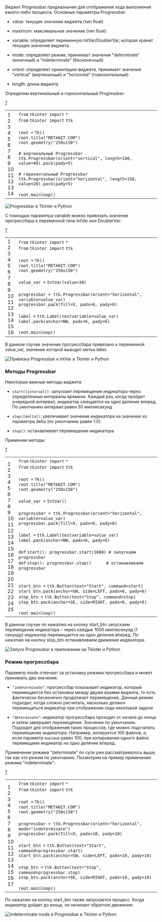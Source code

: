 Виджет Progressbar предназначен для отображения хода выполнения какого-либо процесса. Основные параметры Progressbar:

-   value: текущее значение виджета (тип float)
    
-   maximum: максимальное значение (тип float)
    
-   variable: определяет переменную IntVar/DoublerVar, которая хранит текущее значение виджета
    
-   mode: определяет режим, принимает значения "determinate" (конечный) и "indeterminate" (бесконечный)
    
-   orient: определяет ориентацию виджета, принимает значения "vertical" (вертикальый) и "horizontal" (горизонтальный)
    
-   length: длина виджета
    

Определим вертикальный и горизонтальный Progressbar:

[?](https://metanit.com/python/tkinter/2.17.php#)

<table border="0" cellpadding="0" cellspacing="0"><tbody><tr><td class="gutter"><div class="line number1 index0 alt2">1</div><div class="line number2 index1 alt1">2</div><div class="line number3 index2 alt2">3</div><div class="line number4 index3 alt1">4</div><div class="line number5 index4 alt2">5</div><div class="line number6 index5 alt1">6</div><div class="line number7 index6 alt2">7</div><div class="line number8 index7 alt1">8</div><div class="line number9 index8 alt2">9</div><div class="line number10 index9 alt1">10</div><div class="line number11 index10 alt2">11</div><div class="line number12 index11 alt1">12</div><div class="line number13 index12 alt2">13</div><div class="line number14 index13 alt1">14</div></td><td class="code"><div class="container"><div class="line number1 index0 alt2"><code class="py keyword">from</code> <code class="py plain">tkinter </code><code class="py keyword">import</code> <code class="py keyword">*</code></div><div class="line number2 index1 alt1"><code class="py keyword">from</code> <code class="py plain">tkinter </code><code class="py keyword">import</code> <code class="py plain">ttk</code></div><div class="line number3 index2 alt2">&nbsp;</div><div class="line number4 index3 alt1"><code class="py plain">root </code><code class="py keyword">=</code> <code class="py plain">Tk()</code></div><div class="line number5 index4 alt2"><code class="py plain">root.title(</code><code class="py string">"METANIT.COM"</code><code class="py plain">)</code></div><div class="line number6 index5 alt1"><code class="py plain">root.geometry(</code><code class="py string">"250x150"</code><code class="py plain">)</code></div><div class="line number7 index6 alt2">&nbsp;</div><div class="line number8 index7 alt1"><code class="py comments"># вертикальный Progressbar</code></div><div class="line number9 index8 alt2"><code class="py plain">ttk.Progressbar(orient</code><code class="py keyword">=</code><code class="py string">"vertical"</code><code class="py plain">, length</code><code class="py keyword">=</code><code class="py value">100</code><code class="py plain">, value</code><code class="py keyword">=</code><code class="py value">40</code><code class="py plain">).pack(pady</code><code class="py keyword">=</code><code class="py value">5</code><code class="py plain">)</code></div><div class="line number10 index9 alt1">&nbsp;</div><div class="line number11 index10 alt2"><code class="py comments"># горизонтальный Progressbar</code></div><div class="line number12 index11 alt1"><code class="py plain">ttk.Progressbar(orient</code><code class="py keyword">=</code><code class="py string">"horizontal"</code><code class="py plain">, length</code><code class="py keyword">=</code><code class="py value">150</code><code class="py plain">, value</code><code class="py keyword">=</code><code class="py value">20</code><code class="py plain">).pack(pady</code><code class="py keyword">=</code><code class="py value">5</code><code class="py plain">)</code></div><div class="line number13 index12 alt2">&nbsp;</div><div class="line number14 index13 alt1"><code class="py plain">root.mainloop()</code></div></div></td></tr></tbody></table>

![Progressbar в Tkinter и Python](https://metanit.com/python/tkinter/2.17.php./pics/2.76.png)

С помощью параметра variable можно привязать значение прогрессбара к переменной типа IntVar или DoublerVar:

[?](https://metanit.com/python/tkinter/2.17.php#)

<table border="0" cellpadding="0" cellspacing="0"><tbody><tr><td class="gutter"><div class="line number1 index0 alt2">1</div><div class="line number2 index1 alt1">2</div><div class="line number3 index2 alt2">3</div><div class="line number4 index3 alt1">4</div><div class="line number5 index4 alt2">5</div><div class="line number6 index5 alt1">6</div><div class="line number7 index6 alt2">7</div><div class="line number8 index7 alt1">8</div><div class="line number9 index8 alt2">9</div><div class="line number10 index9 alt1">10</div><div class="line number11 index10 alt2">11</div><div class="line number12 index11 alt1">12</div><div class="line number13 index12 alt2">13</div><div class="line number14 index13 alt1">14</div><div class="line number15 index14 alt2">15</div><div class="line number16 index15 alt1">16</div></td><td class="code"><div class="container"><div class="line number1 index0 alt2"><code class="py keyword">from</code> <code class="py plain">tkinter </code><code class="py keyword">import</code> <code class="py keyword">*</code></div><div class="line number2 index1 alt1"><code class="py keyword">from</code> <code class="py plain">tkinter </code><code class="py keyword">import</code> <code class="py plain">ttk</code></div><div class="line number3 index2 alt2">&nbsp;</div><div class="line number4 index3 alt1"><code class="py plain">root </code><code class="py keyword">=</code> <code class="py plain">Tk()</code></div><div class="line number5 index4 alt2"><code class="py plain">root.title(</code><code class="py string">"METANIT.COM"</code><code class="py plain">)</code></div><div class="line number6 index5 alt1"><code class="py plain">root.geometry(</code><code class="py string">"250x150"</code><code class="py plain">)</code></div><div class="line number7 index6 alt2">&nbsp;</div><div class="line number8 index7 alt1"><code class="py plain">value_var </code><code class="py keyword">=</code> <code class="py plain">IntVar(value</code><code class="py keyword">=</code><code class="py value">30</code><code class="py plain">)</code></div><div class="line number9 index8 alt2">&nbsp;</div><div class="line number10 index9 alt1"><code class="py plain">progressbar </code><code class="py keyword">=</code>&nbsp; <code class="py plain">ttk.Progressbar(orient</code><code class="py keyword">=</code><code class="py string">"horizontal"</code><code class="py plain">, variable</code><code class="py keyword">=</code><code class="py plain">value_var)</code></div><div class="line number11 index10 alt2"><code class="py plain">progressbar.pack(fill</code><code class="py keyword">=</code><code class="py plain">X, padx</code><code class="py keyword">=</code><code class="py value">6</code><code class="py plain">, pady</code><code class="py keyword">=</code><code class="py value">6</code><code class="py plain">)</code></div><div class="line number12 index11 alt1">&nbsp;</div><div class="line number13 index12 alt2"><code class="py plain">label </code><code class="py keyword">=</code> <code class="py plain">ttk.Label(textvariable</code><code class="py keyword">=</code><code class="py plain">value_var)</code></div><div class="line number14 index13 alt1"><code class="py plain">label.pack(anchor</code><code class="py keyword">=</code><code class="py plain">NW, padx</code><code class="py keyword">=</code><code class="py value">6</code><code class="py plain">, pady</code><code class="py keyword">=</code><code class="py value">6</code><code class="py plain">)</code></div><div class="line number15 index14 alt2">&nbsp;</div><div class="line number16 index15 alt1"><code class="py plain">root.mainloop()</code></div></div></td></tr></tbody></table>

В данном случае значение прогрессбара привязано к переменной value\_var, значение которой выводит метка label:

![Привязка Progressbar к IntVar в Tkinter и Python](https://metanit.com/python/tkinter/2.17.php./pics/2.78.png)

### Методы Progressbar

Некоторые важные методы виджета:

-   `start([interval])`: запускает перемещение индикатора через определенные интервалы времени. Каждый раз, когда пройдет очередной интервал, индикатор смещается на одно деление вперед. По умолчанию интервал равен 50 миллисекунд
    
-   `step([delta])`: увеличивает значение индикатора на значение из параметра delta (по умолчанию равен 1.0)
    
-   `stop()`: останавливает перемещение индикатора
    

Применим методы:

[?](https://metanit.com/python/tkinter/2.17.php#)

<table border="0" cellpadding="0" cellspacing="0"><tbody><tr><td class="gutter"><div class="line number1 index0 alt2">1</div><div class="line number2 index1 alt1">2</div><div class="line number3 index2 alt2">3</div><div class="line number4 index3 alt1">4</div><div class="line number5 index4 alt2">5</div><div class="line number6 index5 alt1">6</div><div class="line number7 index6 alt2">7</div><div class="line number8 index7 alt1">8</div><div class="line number9 index8 alt2">9</div><div class="line number10 index9 alt1">10</div><div class="line number11 index10 alt2">11</div><div class="line number12 index11 alt1">12</div><div class="line number13 index12 alt2">13</div><div class="line number14 index13 alt1">14</div><div class="line number15 index14 alt2">15</div><div class="line number16 index15 alt1">16</div><div class="line number17 index16 alt2">17</div><div class="line number18 index17 alt1">18</div><div class="line number19 index18 alt2">19</div><div class="line number20 index19 alt1">20</div><div class="line number21 index20 alt2">21</div><div class="line number22 index21 alt1">22</div><div class="line number23 index22 alt2">23</div><div class="line number24 index23 alt1">24</div><div class="line number25 index24 alt2">25</div></td><td class="code"><div class="container"><div class="line number1 index0 alt2"><code class="py keyword">from</code> <code class="py plain">tkinter </code><code class="py keyword">import</code> <code class="py keyword">*</code></div><div class="line number2 index1 alt1"><code class="py keyword">from</code> <code class="py plain">tkinter </code><code class="py keyword">import</code> <code class="py plain">ttk</code></div><div class="line number3 index2 alt2">&nbsp;</div><div class="line number4 index3 alt1"><code class="py plain">root </code><code class="py keyword">=</code> <code class="py plain">Tk()</code></div><div class="line number5 index4 alt2"><code class="py plain">root.title(</code><code class="py string">"METANIT.COM"</code><code class="py plain">)</code></div><div class="line number6 index5 alt1"><code class="py plain">root.geometry(</code><code class="py string">"250x150"</code><code class="py plain">)</code></div><div class="line number7 index6 alt2">&nbsp;</div><div class="line number8 index7 alt1"><code class="py plain">value_var </code><code class="py keyword">=</code> <code class="py plain">IntVar()</code></div><div class="line number9 index8 alt2">&nbsp;</div><div class="line number10 index9 alt1"><code class="py plain">progressbar </code><code class="py keyword">=</code>&nbsp; <code class="py plain">ttk.Progressbar(orient</code><code class="py keyword">=</code><code class="py string">"horizontal"</code><code class="py plain">, variable</code><code class="py keyword">=</code><code class="py plain">value_var)</code></div><div class="line number11 index10 alt2"><code class="py plain">progressbar.pack(fill</code><code class="py keyword">=</code><code class="py plain">X, padx</code><code class="py keyword">=</code><code class="py value">6</code><code class="py plain">, pady</code><code class="py keyword">=</code><code class="py value">6</code><code class="py plain">)</code></div><div class="line number12 index11 alt1">&nbsp;</div><div class="line number13 index12 alt2"><code class="py plain">label </code><code class="py keyword">=</code> <code class="py plain">ttk.Label(textvariable</code><code class="py keyword">=</code><code class="py plain">value_var)</code></div><div class="line number14 index13 alt1"><code class="py plain">label.pack(anchor</code><code class="py keyword">=</code><code class="py plain">NW, padx</code><code class="py keyword">=</code><code class="py value">6</code><code class="py plain">, pady</code><code class="py keyword">=</code><code class="py value">6</code><code class="py plain">)</code></div><div class="line number15 index14 alt2">&nbsp;</div><div class="line number16 index15 alt1"><code class="py keyword">def</code> <code class="py plain">start(): progressbar.start(</code><code class="py value">1000</code><code class="py plain">) </code><code class="py comments"># запускаем progressbar</code></div><div class="line number17 index16 alt2"><code class="py keyword">def</code> <code class="py plain">stop(): progressbar.stop()&nbsp;&nbsp;&nbsp;&nbsp;&nbsp; </code><code class="py comments"># останавливаем progressbar</code></div><div class="line number18 index17 alt1">&nbsp;</div><div class="line number19 index18 alt2">&nbsp;</div><div class="line number20 index19 alt1"><code class="py plain">start_btn </code><code class="py keyword">=</code> <code class="py plain">ttk.Button(text</code><code class="py keyword">=</code><code class="py string">"Start"</code><code class="py plain">, command</code><code class="py keyword">=</code><code class="py plain">start)</code></div><div class="line number21 index20 alt2"><code class="py plain">start_btn.pack(anchor</code><code class="py keyword">=</code><code class="py plain">SW, side</code><code class="py keyword">=</code><code class="py plain">LEFT, padx</code><code class="py keyword">=</code><code class="py value">6</code><code class="py plain">, pady</code><code class="py keyword">=</code><code class="py value">6</code><code class="py plain">)</code></div><div class="line number22 index21 alt1"><code class="py plain">stop_btn </code><code class="py keyword">=</code> <code class="py plain">ttk.Button(text</code><code class="py keyword">=</code><code class="py string">"Stop"</code><code class="py plain">, command</code><code class="py keyword">=</code><code class="py plain">stop)</code></div><div class="line number23 index22 alt2"><code class="py plain">stop_btn.pack(anchor</code><code class="py keyword">=</code><code class="py plain">SE, side</code><code class="py keyword">=</code><code class="py plain">RIGHT, padx</code><code class="py keyword">=</code><code class="py value">6</code><code class="py plain">, pady</code><code class="py keyword">=</code><code class="py value">6</code><code class="py plain">)</code></div><div class="line number24 index23 alt1">&nbsp;</div><div class="line number25 index24 alt2"><code class="py plain">root.mainloop()</code></div></div></td></tr></tbody></table>

В данном случае по нажатию на кнопку start\_btn запускаем перемещение индикатора - через каждые 1000 миллисекунд (1 секунду) индикатор перемещается на одно деление вперед. По нажатию на кнопку stop\_btn останавливаем движение индекатора.

![Запуск Progressbar в приложении на Tkinter и Python](https://metanit.com/python/tkinter/2.17.php./pics/2.77.png)

### Режим прогрессбара

Параметр mode отвечает за установку режима прогрессбара и может принимать два значения:

-   `"indeterminate"`: прогрессбар показывает индикатор, который перемещается без остановки между двумя краями виджета, то есть фактически бесконечно продолжает перемещение. Данный режим подходит, когда сложно расчитать, насколько должен перемещаться индикатор при отображении хода некоторой задачи
    
-   `"determinate"`: индикатор прогрессбара проходит от начала до конца и затем завершает перемещение. Значение по умолчанию. Подходит для отображения таких процессов, где можно подсчитать перемещение индикатора. Например, копируется 100 файлов, и, если параметр `maximum` равен 100, при копирования одного файла перемещаем индикатор на одно деление вперед.
    

Применение режима "determinate" по сути уже рассматривалось выше, так как это режим по умолчанию. Посмотрим на пример применения режима "indeterminate":

[?](https://metanit.com/python/tkinter/2.17.php#)

<table border="0" cellpadding="0" cellspacing="0"><tbody><tr><td class="gutter"><div class="line number1 index0 alt2">1</div><div class="line number2 index1 alt1">2</div><div class="line number3 index2 alt2">3</div><div class="line number4 index3 alt1">4</div><div class="line number5 index4 alt2">5</div><div class="line number6 index5 alt1">6</div><div class="line number7 index6 alt2">7</div><div class="line number8 index7 alt1">8</div><div class="line number9 index8 alt2">9</div><div class="line number10 index9 alt1">10</div><div class="line number11 index10 alt2">11</div><div class="line number12 index11 alt1">12</div><div class="line number13 index12 alt2">13</div><div class="line number14 index13 alt1">14</div><div class="line number15 index14 alt2">15</div><div class="line number16 index15 alt1">16</div><div class="line number17 index16 alt2">17</div></td><td class="code"><div class="container"><div class="line number1 index0 alt2"><code class="py keyword">from</code> <code class="py plain">tkinter </code><code class="py keyword">import</code> <code class="py keyword">*</code></div><div class="line number2 index1 alt1"><code class="py keyword">from</code> <code class="py plain">tkinter </code><code class="py keyword">import</code> <code class="py plain">ttk</code></div><div class="line number3 index2 alt2">&nbsp;</div><div class="line number4 index3 alt1"><code class="py plain">root </code><code class="py keyword">=</code> <code class="py plain">Tk()</code></div><div class="line number5 index4 alt2"><code class="py plain">root.title(</code><code class="py string">"METANIT.COM"</code><code class="py plain">)</code></div><div class="line number6 index5 alt1"><code class="py plain">root.geometry(</code><code class="py string">"250x150"</code><code class="py plain">)</code></div><div class="line number7 index6 alt2">&nbsp;</div><div class="line number8 index7 alt1"><code class="py plain">progressbar </code><code class="py keyword">=</code>&nbsp; <code class="py plain">ttk.Progressbar(orient</code><code class="py keyword">=</code><code class="py string">"horizontal"</code><code class="py plain">, mode</code><code class="py keyword">=</code><code class="py string">"indeterminate"</code><code class="py plain">)</code></div><div class="line number9 index8 alt2"><code class="py plain">progressbar.pack(fill</code><code class="py keyword">=</code><code class="py plain">X, padx</code><code class="py keyword">=</code><code class="py value">10</code><code class="py plain">, pady</code><code class="py keyword">=</code><code class="py value">10</code><code class="py plain">)</code></div><div class="line number10 index9 alt1">&nbsp;</div><div class="line number11 index10 alt2"><code class="py plain">start_btn </code><code class="py keyword">=</code> <code class="py plain">ttk.Button(text</code><code class="py keyword">=</code><code class="py string">"Start"</code><code class="py plain">, command</code><code class="py keyword">=</code><code class="py plain">progressbar.start)</code></div><div class="line number12 index11 alt1"><code class="py plain">start_btn.pack(anchor</code><code class="py keyword">=</code><code class="py plain">SW, side</code><code class="py keyword">=</code><code class="py plain">LEFT, padx</code><code class="py keyword">=</code><code class="py value">10</code><code class="py plain">, pady</code><code class="py keyword">=</code><code class="py value">10</code><code class="py plain">)</code></div><div class="line number13 index12 alt2">&nbsp;</div><div class="line number14 index13 alt1"><code class="py plain">stop_btn </code><code class="py keyword">=</code> <code class="py plain">ttk.Button(text</code><code class="py keyword">=</code><code class="py string">"Stop"</code><code class="py plain">, command</code><code class="py keyword">=</code><code class="py plain">progressbar.stop)</code></div><div class="line number15 index14 alt2"><code class="py plain">stop_btn.pack(anchor</code><code class="py keyword">=</code><code class="py plain">SE, side</code><code class="py keyword">=</code><code class="py plain">RIGHT, padx</code><code class="py keyword">=</code><code class="py value">10</code><code class="py plain">, pady</code><code class="py keyword">=</code><code class="py value">10</code><code class="py plain">)</code></div><div class="line number16 index15 alt1">&nbsp;</div><div class="line number17 index16 alt2"><code class="py plain">root.mainloop()</code></div></div></td></tr></tbody></table>

По нажатию на кнопку start\_btn также запускается процесс. Когда индикатор дойдет до конца, он начинает обратное движение:

![indeterminate mode в Progressbar в Tkinter и Python](https://metanit.com/python/tkinter/2.17.php./pics/2.79.png)